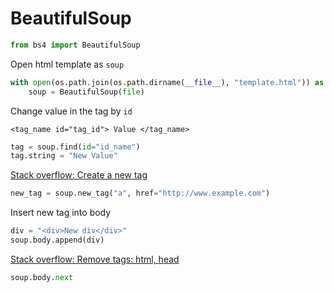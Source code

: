 # BeautifulSoup

```python
from bs4 import BeautifulSoup
```

Open html template as `soup`
```python
with open(os.path.join(os.path.dirname(__file__), "template.html")) as file:
    soup = BeautifulSoup(file)
```

Change value in the tag by `id` 

`<tag_name id="tag_id"> Value </tag_name>`
```python
tag = soup.find(id="id_name")
tag.string = "New Value"
```

[Stack overflow: Create a new tag](https://stackoverflow.com/questions/21356014/how-can-i-insert-a-new-tag-into-a-beautifulsoup-object)
```python
new_tag = soup.new_tag("a", href="http://www.example.com")
```

Insert new tag into body
```python
div = "<div>New div</div>"
soup.body.append(div)
```

[Stack overflow: Remove tags: html, head](https://stackoverflow.com/questions/14822188/dont-put-html-head-and-body-tags-automatically-beautifulsoup)
```python
soup.body.next
```